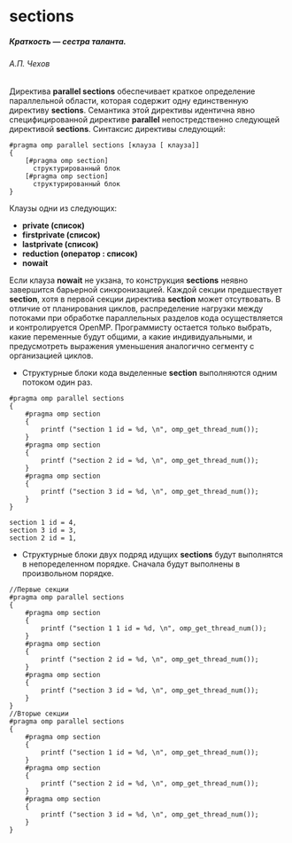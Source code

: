 # sections

##### *Краткость — сестра таланта.*
###### А.П. Чехов

Директива **parallel sections** обеспечивает краткое определение параллельной области, которая содержит одну единственную директиву **sections**. Семантика этой директивы идентична явно специфицированной директиве **parallel** непостредственно следующей директивой **sections**. Синтаксис директивы следующий:
```
#pragma omp parallel sections [клауза [ клауза]]
{
    [#pragma omp section]
      структурированный блок
    [#pragma omp section]
      структурированный блок
}
```
Клаузы одни из следующих:

* **private (список)**   
* **firstprivate (список)**  
* **lastprivate (список)**
* **reduction (оператор : список)**
* **nowait**

Если клауза **nowait** не укзана, то конструкция **sections** неявно завершится барьерной синхронизацией. Каждой секции предшествует **section**, хотя в первой секции директива **section** может отсутвовать. В отличие от планирования циклов, распределение нагрузки между потоками при обработке параллельных разделов кода осуществляется и контролируется OpenMP. Программисту остается только выбрать, какие переменные будут общими, а какие индивидуальными, и предусмотреть выражения уменьшения аналогично сегменту с организацией циклов.

* Структурные блоки кода выделенные **section** выполняются одним потоком один раз.
```
#pragma omp parallel sections
{
    #pragma omp section
    {
        printf ("section 1 id = %d, \n", omp_get_thread_num()); 
    }
    #pragma omp section
    {
        printf ("section 2 id = %d, \n", omp_get_thread_num());
    }
    #pragma omp section
    {
        printf ("section 3 id = %d, \n", omp_get_thread_num());
    }
}
```
```
section 1 id = 4,
section 3 id = 3,
section 2 id = 1,
```
* Структурные блоки двух подряд идущих **sections** будут выполнятся в непоределенном порядке. Сначала будут выполнены в произвольном порядке.
```
//Первые секции
#pragma omp parallel sections
{
    #pragma omp section
    {
        printf ("section 1 1 id = %d, \n", omp_get_thread_num()); 
    }
    #pragma omp section
    {
        printf ("section 2 id = %d, \n", omp_get_thread_num());
    }
    #pragma omp section
    {
        printf ("section 3 id = %d, \n", omp_get_thread_num());
    }
}
//Вторые секции
#pragma omp parallel sections
{
    #pragma omp section
    {
        printf ("section 1 id = %d, \n", omp_get_thread_num()); 
    }
    #pragma omp section
    {
        printf ("section 2 id = %d, \n", omp_get_thread_num());
    }
    #pragma omp section
    {
        printf ("section 3 id = %d, \n", omp_get_thread_num());
    }
}
```